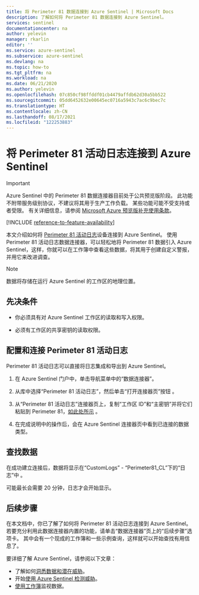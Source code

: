 ```yaml
---
title: 将 Perimeter 81 数据连接到 Azure Sentinel | Microsoft Docs
description: 了解如何将 Perimeter 81 数据连接到 Azure Sentinel。
services: sentinel
documentationcenter: na
author: yelevin
manager: rkarlin
editor: ''
ms.service: azure-sentinel
ms.subservice: azure-sentinel
ms.devlang: na
ms.topic: how-to
ms.tgt_pltfrm: na
ms.workload: na
ms.date: 06/21/2020
ms.author: yelevin
ms.openlocfilehash: 07c850cf98ffddf01cb4479affdb62d30a5bb522
ms.sourcegitcommit: 05dd6452632e00645ec0716a5943c7ac6c9bec7c
ms.translationtype: HT
ms.contentlocale: zh-CN
ms.lasthandoff: 08/17/2021
ms.locfileid: "122253883"
---
```

# <a name="connect-your-perimeter-81-activity-logs-to-azure-sentinel"></a>将 Perimeter 81 活动日志连接到 Azure Sentinel

> [!IMPORTANT]
> Azure Sentinel 中的 Perimeter 81 数据连接器目前处于公共预览版阶段。
> 此功能不附带服务级别协议，不建议将其用于生产工作负载。 某些功能可能不受支持或者受限。 有关详细信息，请参阅 [Microsoft Azure 预览版补充使用条款](https://azure.microsoft.com/support/legal/preview-supplemental-terms/)。

[!INCLUDE [reference-to-feature-availability](includes/reference-to-feature-availability.md)]

本文介绍如何将 [Perimeter 81 活动日志](https://www.perimeter81.com/)设备连接到 Azure Sentinel。 使用 Perimeter 81 活动日志数据连接器，可以轻松地将 Perimeter 81 数据引入 Azure Sentinel，这样，你就可以在工作簿中查看这些数据，将其用于创建自定义警报，并用它来改进调查。

> [!NOTE]
> 数据将存储在运行 Azure Sentinel 的工作区的地理位置。

## <a name="prerequisites"></a>先决条件

- 你必须具有对 Azure Sentinel 工作区的读取和写入权限。

- 必须有工作区的共享密钥的读取权限。

## <a name="configure-and-connect-perimeter-81-activity-logs"></a>配置和连接 Perimeter 81 活动日志

Perimeter 81 活动日志可以直接将日志集成和导出到 Azure Sentinel。

1. 在 Azure Sentinel 门户中，单击导航菜单中的“数据连接器”。

1. 从库中选择“Perimeter 81 活动日志”，然后单击“打开连接器页”按钮 。

1. 从“Perimeter 81 活动日志”连接器页上，复制“工作区 ID”和“主密钥”并将它们粘贴到 Perimeter 81，[如此处所示](https://support.perimeter81.com/hc/en-us/articles/360012680780) 。

1. 在完成说明中的操作后，会在 Azure Sentinel 连接器页中看到已连接的数据类型。

## <a name="find-your-data"></a>查找数据

在成功建立连接后，数据将显示在“CustomLogs” - “Perimeter81_CL”下的“日志”中  。

可能最长会需要 20 分钟，日志才会开始显示。

## <a name="next-steps"></a>后续步骤

在本文档中，你已了解了如何将 Perimeter 81 活动日志连接到 Azure Sentinel。 若要充分利用此数据连接器内置的功能，请单击“数据连接器”页上的“后续步骤”选项卡。 其中会有一个现成的工作簿和一些示例查询，这样就可以开始查找有用信息了。

要详细了解 Azure Sentinel，请参阅以下文章：

- 了解如何[洞悉数据和潜在威胁](get-visibility.md)。
- 开始[使用 Azure Sentinel 检测威胁](detect-threats-built-in.md)。
- [使用工作簿](monitor-your-data.md)监视数据。